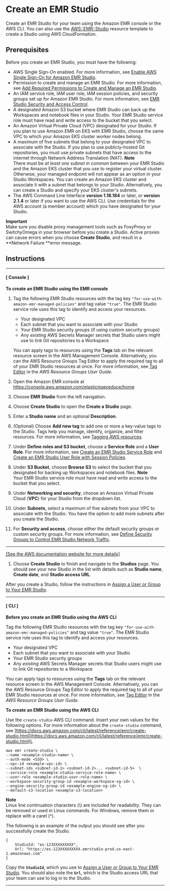 # Create an EMR Studio<a name="emr-studio-create-studio"></a>

Create an EMR Studio for your team using the Amazon EMR console or the AWS CLI\. You can also use the [AWS::EMR::Studio](https://docs.aws.amazon.com/AWSCloudFormation/latest/UserGuide/aws-resource-emr-studio.html) resource template to create a Studio using AWS CloudFormation\. 

## Prerequisites<a name="emr-studio-create-studio-prereqs"></a>

Before you create an EMR Studio, you must have the following:
+ AWS Single Sign\-On enabled\. For more information, see [Enable AWS Single Sign\-On for Amazon EMR Studio](emr-studio-enable-sso.md)\.
+ Permission to create and manage an EMR Studio\. For more information, see [Add Required Permissions to Create and Manage an EMR Studio](emr-studio-admin-permissions.md)\.
+ An IAM service role, IAM user role, IAM session policies, and security groups set up for Amazon EMR Studio\. For more information, see [EMR Studio Security and Access Control](emr-studio-security.md)\.
+ A designated Amazon S3 bucket where EMR Studio can back up the Workspaces and notebook files in your Studio\. Your EMR Studio service role must have read and write access to the bucket that you select\.
+ An Amazon Virtual Private Cloud \(VPC\) designated for your Studio\. If you plan to use Amazon EMR on EKS with EMR Studio, choose the same VPC to which your Amazon EKS cluster worker nodes belong\.
+ A maximum of five subnets that belong to your designated VPC to associate with the Studio\. If you plan to use publicly\-hosted Git repositories, you must use private subnets that have access to the internet through Network Address Translation \(NAT\)\. 
**Note**  
There must be *at least one subnet in common* between your EMR Studio and the Amazon EKS cluster that you use to register your virtual cluster\. Otherwise, your managed endpoint will not appear as an option in your Studio Workspaces\. You can create an Amazon EKS cluster and associate it with a subnet that belongs to your Studio\. Alternatively, you can create a Studio and specify your EKS cluster's subnets\.
+ The AWS Command Line Interface **version 1\.18\.184** or later, or **version 2\.1\.4** or later if you want to use the AWS CLI\. Use credentials for the AWS account \(a member account\) which you have designated for your Studio\.

**Important**  
Make sure you disable proxy management tools such as FoxyProxy or SwitchyOmega in your browser before you create a Studio\. Active proxies can cause errors when you choose **Create Studio**, and result in a **Network Failure **error message\.

## Instructions<a name="emr-studio-creat-studio-instructions"></a>

------
#### [ Console ]

**To create an EMR Studio using the EMR console**

1. Tag the following EMR Studio resources with the tag key `"for-use-with-amazon-emr-managed-policies"` and tag value `"true"`\. The EMR Studio service role uses this tag to identify and access your resources\.
   + Your designated VPC
   + Each subnet that you want to associate with your Studio
   + Your EMR Studio security groups \(if using custom security groups\)
   + Any *existing* AWS Secrets Manager secrets that Studio users might use to link Git repositories to a Workspace

   You can apply tags to resources using the **Tags** tab on the relevant resource screen in the AWS Management Console\. Alternatively, you can the AWS Resource Groups Tag Editor to apply the required tag to all of your EMR Studio resources at once\. For more information, see [Tag Editor](https://docs.aws.amazon.com/ARG/latest/userguide/tag-editor.html) in the *AWS Resource Groups* *User Guide\.*

1. Open the Amazon EMR console at [https://console\.aws\.amazon\.com/elasticmapreduce/home](https://console.aws.amazon.com/elasticmapreduce/home)

1. Choose **EMR Studio** from the left navigation\.

1. Choose **Create Studio** to open the **Create a Studio** page\.

1. Enter a **Studio name** and an optional **Description**\.

1. \(Optional\) Choose **Add new tag** to add one or more a key\-value tags to the Studio\. Tags help you manage, identify, organize, and filter resources\. For more information, see [Tagging AWS resources](https://docs.aws.amazon.com/general/latest/gr/aws_tagging.html)\.

1. Under **Define roles and S3 bucket**, choose a **Service Role** and a **User Role**\. For more information, see [Create an EMR Studio Service Role](emr-studio-service-role.md) and [Create an EMR Studio User Role with Session Policies](emr-studio-user-role.md)\.

1. Under **S3 Bucket**, choose **Browse S3** to select the bucket that you designated for backing up Workspaces and notebook files\.
**Note**  
Your EMR Studio service role must have read and write access to the bucket that you select\.

1. Under **Networking and security**, choose an Amazon Virtual Private Cloud \(**VPC**\) for your Studio from the dropdown list\.

1. Under **Subnets**, select a maximum of five subnets from your VPC to associate with the Studio\. You have the option to add more subnets after you create the Studio\.

1. For **Security and access**, choose either the default security groups or custom security groups\. For more information, see [Define Security Groups to Control EMR Studio Network Traffic](emr-studio-security-groups.md)\.  
****    
[\[See the AWS documentation website for more details\]](http://docs.aws.amazon.com/emr/latest/ManagementGuide/emr-studio-create-studio.html)

1. Choose **Create Studio** to finish and navigate to the **Studios** page\. You should see your new Studio in the list with details such as **Studio name**, **Create date**, and **Studio access URL**\.

After you create a Studio, follow the instructions in [Assign a User or Group to Your EMR Studio](emr-studio-manage-users.md#emr-studio-assign-users-groups)\.

------
#### [ CLI ]

**Before you create an EMR Studio using the AWS CLI**

Tag the following EMR Studio resources with the tag key `"for-use-with-amazon-emr-managed-policies"` and tag value `"true"`\. The EMR Studio service role uses this tag to identify and access your resources\.
+ Your designated VPC
+ Each subnet that you want to associate with your Studio
+ Your EMR Studio security groups
+ Any *existing* AWS Secrets Manager secrets that Studio users might use to link Git repositories to a Workspace

You can apply tags to resources using the **Tags** tab on the relevant resource screen in the AWS Management Console\. Alternatively, you can the AWS Resource Groups Tag Editor to apply the required tag to all of your EMR Studio resources at once\. For more information, see [Tag Editor](https://docs.aws.amazon.com/ARG/latest/userguide/tag-editor.html) in the *AWS Resource Groups* *User Guide\.*

**To create an EMR Studio using the AWS CLI**

Use the `create-studio` AWS CLI command\. Insert your own values for the following options\. For more information about the `create-studio` command, see [https://docs.aws.amazon.com/cli/latest/reference/emr/create-studio.html](https://docs.aws.amazon.com/cli/latest/reference/emr/create-studio.html)\.

```
aws emr create-studio \
--name <example-studio-name> \
--auth-mode <SSO> \
--vpc-id <example-vpc-id> \
--subnet-ids <subnet-id-1> <subnet-id-2>... <subnet-id-5>  \
--service-role <example-studio-service-role-name> \
--user-role <example-studio-user-role-name> \
--workspace-security-group-id <example-workspace-sg-id> \
--engine-security-group-id <example-engine-sg-id> \
--default-s3-location <example-s3-location>
```

**Note**  
Linux line continuation characters \(\\\) are included for readability\. They can be removed or used in Linux commands\. For Windows, remove them or replace with a caret \(^\)\.

The following is an example of the output you should see after you successfully create the Studio\.

```
{
    StudioId: "es-123XXXXXXXXX",
    Url: "https://es-123XXXXXXXXX.emrstudio-prod.us-east-1.amazonaws.com"
}
```

Copy the **`StudioId`**, which you use to [Assign a User or Group to Your EMR Studio](emr-studio-manage-users.md#emr-studio-assign-users-groups)\. You should also note the **`Url`**, which is the Studio access URL that your team can use to log in to the Studio\.

------